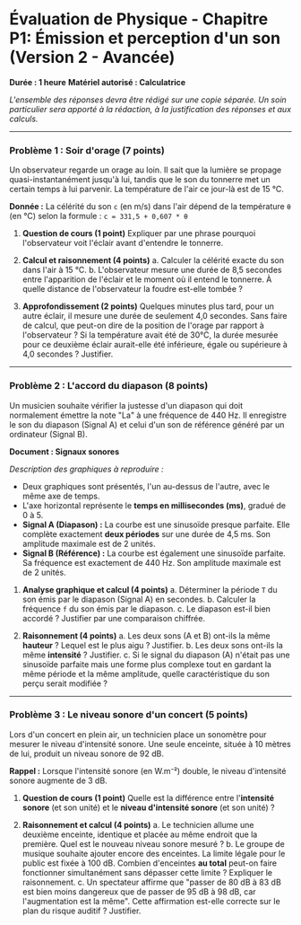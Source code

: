 # Évaluation de Physique - Chapitre P1: Émission et perception d'un son (Version 2 - Avancée)

**Durée : 1 heure**
**Matériel autorisé : Calculatrice**

*L'ensemble des réponses devra être rédigé sur une copie séparée.*
*Un soin particulier sera apporté à la rédaction, à la justification des réponses et aux calculs.*

---

### **Problème 1 : Soir d'orage (7 points)**

Un observateur regarde un orage au loin. Il sait que la lumière se propage quasi-instantanément jusqu'à lui, tandis que le son du tonnerre met un certain temps à lui parvenir. La température de l'air ce jour-là est de 15 °C.

**Donnée :** La célérité du son `c` (en m/s) dans l'air dépend de la température `θ` (en °C) selon la formule :
`c = 331,5 + 0,607 * θ`

1.  **Question de cours (1 point)**
    Expliquer par une phrase pourquoi l'observateur voit l'éclair avant d'entendre le tonnerre.

2.  **Calcul et raisonnement (4 points)**
    a. Calculer la célérité exacte du son dans l'air à 15 °C.
    b. L'observateur mesure une durée de 8,5 secondes entre l'apparition de l'éclair et le moment où il entend le tonnerre. À quelle distance de l'observateur la foudre est-elle tombée ?

3.  **Approfondissement (2 points)**
    Quelques minutes plus tard, pour un autre éclair, il mesure une durée de seulement 4,0 secondes. Sans faire de calcul, que peut-on dire de la position de l'orage par rapport à l'observateur ? Si la température avait été de 30°C, la durée mesurée pour ce deuxième éclair aurait-elle été inférieure, égale ou supérieure à 4,0 secondes ? Justifier.

---

### **Problème 2 : L'accord du diapason (8 points)**

Un musicien souhaite vérifier la justesse d'un diapason qui doit normalement émettre la note "La" à une fréquence de 440 Hz. Il enregistre le son du diapason (Signal A) et celui d'un son de référence généré par un ordinateur (Signal B).

**Document : Signaux sonores**

*Description des graphiques à reproduire :*
- Deux graphiques sont présentés, l'un au-dessus de l'autre, avec le même axe de temps.
- L'axe horizontal représente le **temps en millisecondes (ms)**, gradué de 0 à 5.
- **Signal A (Diapason) :** La courbe est une sinusoïde presque parfaite. Elle complète exactement **deux périodes** sur une durée de 4,5 ms. Son amplitude maximale est de 2 unités.
- **Signal B (Référence) :** La courbe est également une sinusoïde parfaite. Sa fréquence est exactement de 440 Hz. Son amplitude maximale est de 2 unités.

1.  **Analyse graphique et calcul (4 points)**
    a. Déterminer la période `T` du son émis par le diapason (Signal A) en secondes.
    b. Calculer la fréquence `f` du son émis par le diapason.
    c. Le diapason est-il bien accordé ? Justifier par une comparaison chiffrée.

2.  **Raisonnement (4 points)**
    a. Les deux sons (A et B) ont-ils la même **hauteur** ? Lequel est le plus aigu ? Justifier.
    b. Les deux sons ont-ils la même **intensité** ? Justifier.
    c. Si le signal du diapason (A) n'était pas une sinusoïde parfaite mais une forme plus complexe tout en gardant la même période et la même amplitude, quelle caractéristique du son perçu serait modifiée ?

---

### **Problème 3 : Le niveau sonore d'un concert (5 points)**

Lors d'un concert en plein air, un technicien place un sonomètre pour mesurer le niveau d'intensité sonore. Une seule enceinte, située à 10 mètres de lui, produit un niveau sonore de 92 dB.

**Rappel :** Lorsque l'intensité sonore (en W.m⁻²) double, le niveau d'intensité sonore augmente de 3 dB.

1.  **Question de cours (1 point)**
    Quelle est la différence entre l'**intensité sonore** (et son unité) et le **niveau d'intensité sonore** (et son unité) ?

2.  **Raisonnement et calcul (4 points)**
    a. Le technicien allume une deuxième enceinte, identique et placée au même endroit que la première. Quel est le nouveau niveau sonore mesuré ?
    b. Le groupe de musique souhaite ajouter encore des enceintes. La limite légale pour le public est fixée à 100 dB. Combien d'enceintes **au total** peut-on faire fonctionner simultanément sans dépasser cette limite ? Expliquer le raisonnement.
    c. Un spectateur affirme que "passer de 80 dB à 83 dB est bien moins dangereux que de passer de 95 dB à 98 dB, car l'augmentation est la même". Cette affirmation est-elle correcte sur le plan du risque auditif ? Justifier.
